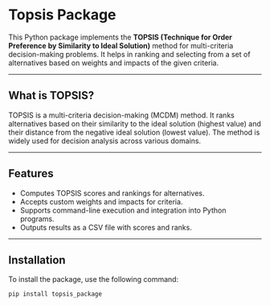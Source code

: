 # **Topsis Package**

This Python package implements the **TOPSIS (Technique for Order Preference by Similarity to Ideal Solution)** method for multi-criteria decision-making problems. It helps in ranking and selecting from a set of alternatives based on weights and impacts of the given criteria.

---

## **What is TOPSIS?**
TOPSIS is a multi-criteria decision-making (MCDM) method. It ranks alternatives based on their similarity to the ideal solution (highest value) and their distance from the negative ideal solution (lowest value). The method is widely used for decision analysis across various domains.

---

## **Features**
- Computes TOPSIS scores and rankings for alternatives.
- Accepts custom weights and impacts for criteria.
- Supports command-line execution and integration into Python programs.
- Outputs results as a CSV file with scores and ranks.

---

## **Installation**
To install the package, use the following command:

```bash
pip install topsis_package
